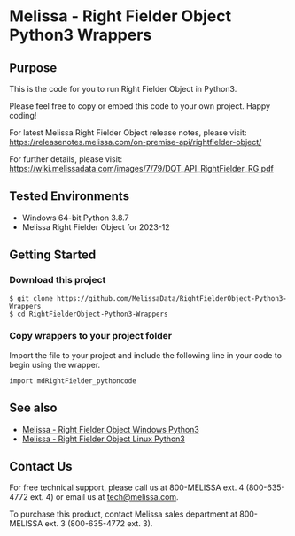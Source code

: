 # Melissa - Right Fielder Object Python3 Wrappers

## Purpose

This is the code for you to run Right Fielder Object in Python3.
    
Please feel free to copy or embed this code to your own project. Happy coding!

For latest Melissa Right Fielder Object release notes, please visit: https://releasenotes.melissa.com/on-premise-api/rightfielder-object/

For further details, please visit: https://wiki.melissadata.com/images/7/79/DQT_API_RightFielder_RG.pdf

## Tested Environments

- Windows 64-bit Python 3.8.7
- Melissa Right Fielder Object for 2023-12

## Getting Started

### Download this project
```
$ git clone https://github.com/MelissaData/RightFielderObject-Python3-Wrappers
$ cd RightFielderObject-Python3-Wrappers
```

### Copy wrappers to your project folder

Import the file to your project and include the following line in your code to begin using the wrapper.

```
import mdRightFielder_pythoncode
```

## See also

- [Melissa - Right Fielder Object Windows Python3](https://github.com/MelissaData/RightFielderObject-Python3)
- [Melissa - Right Fielder Object Linux Python3](https://github.com/MelissaData/RightFielderObject-Python3)
    
## Contact Us

For free technical support, please call us at 800-MELISSA ext. 4
(800-635-4772 ext. 4) or email us at tech@melissa.com.

To purchase this product, contact Melissa sales department at
800-MELISSA ext. 3 (800-635-4772 ext. 3).
